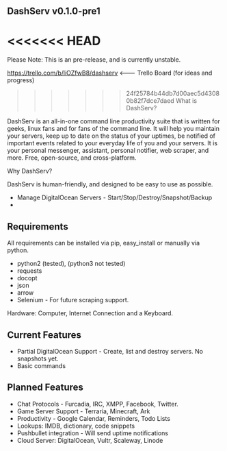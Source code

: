 DashServ v0.1.0-pre1
--------

<<<<<<< HEAD
=======
Please Note: This is an pre-release, and is currently unstable.

https://trello.com/b/liOZfwB8/dashserv <--- Trello Board (for ideas and progress)



>>>>>>> 24f25784b44db7d00aec5d43080b82f7dce7daed
What is DashServ?

DashServ is an all-in-one command line productivity suite that is written for
geeks, linux fans and for fans of the command line. It will help you maintain
your servers, keep up to date on the status of your uptimes, be notified
of important events related to your everyday life of you and your servers. It
is your personal messenger, assistant, personal notifier, web scraper, and
more. Free, open-source, and cross-platform.

Why DashServ?

DashServ is human-friendly, and designed to be easy to use as possible.

* Manage DigitalOcean Servers - Start/Stop/Destroy/Snapshot/Backup
* 




Requirements
-------------

All requirements can be installed via pip, easy_install or manually via python.
* python2 (tested), (python3 not tested)
* requests
* docopt
* json
* arrow
* Selenium - For future scraping support.

Hardware: Computer, Internet Connection and a Keyboard.


Current Features
-------

* Partial DigitalOcean Support - Create, list and destroy servers. No snapshots yet.
* Basic commands


Planned Features
------------------

* Chat Protocols - Furcadia, IRC, XMPP, Facebook, Twitter.
* Game Server Support - Terraria, Minecraft, Ark
* Productivity - Google Calendar, Reminders, Todo Lists
* Lookups: IMDB, dictionary, code snippets
* Pushbullet integration - Will send uptime notifications
* Cloud Server: DigitalOcean, Vultr, Scaleway, Linode

